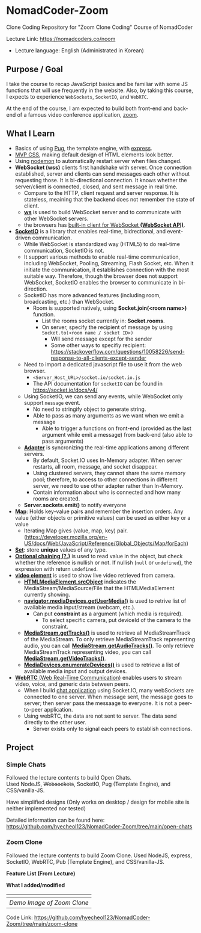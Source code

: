 # NomadCoder-Zoom

Clone Coding Repository for "Zoom Clone Coding" Course of NomadCoder

Lecture Link: https://nomadcoders.co/noom

- Lecture language: English (Administrated in Korean)

## Purpose / Goal

I take the course to recap JavaScript basics and be familiar with some JS functions that will use frequently in the website.
Also, by taking this course, I expects to experience `WebSockets`, `SocketIO`, and `WebRTC`.

At the end of the course, I am expected to build both front-end and back-end of a famous video conference application, [zoom](zoom.us).

## What I Learn

- Basics of using [Pug](https://pugjs.org/api/getting-started.html), the template engine, with [express](http://expressjs.com/).
- [MVP CSS](https://andybrewer.github.io/mvp/), making default design of HTML elements look better.
- Using [nodemon](https://nodemon.io/) to automatically restart server when files changed.
- **WebSocket (wss)** clients first handshake with server.
  Once connection established, server and clients can send messages each other without requesting those.
  It is bi-directional connection.
  It knows whether the server/client is connected, closed, and sent message in real time.
  - Compare to the HTTP, client request and server response.
    It is stateless, meaining that the backend does not remember the state of client.
  - [**ws**](https://www.npmjs.com/package/ws) is used to build WebSocket server and to communicate with other WebSocket servers.
  - the browsers has [built-in client for WebSocket **(WebSocket API)**](https://developer.mozilla.org/en-US/docs/Web/API/WebSocket).
- [**SocketIO**](https://socket.io/) is a library that enables real-time, bidrectional, and event-driven communication.
  - While WebSocket is standardized way (HTML5) to do real-time communication, SocketIO is not.
  - It support various methods to enable real-time communication, including WebSocket, Pooling, Streaming, Flash Socket, etc.
    When it initiate the communication, it establishes connection with the most suitable way.
    Therefore, though the browser does not support WebSocket, SocketIO enables the browser to communicate in bi-direction.
  - SocketIO has more advanced features (including room, broadcasting, etc.) than WebSocket.
    - Room is supported natively, using **Socket.join(\<room name>)** function.
      - List the rooms socket currently in: **Socket.rooms**.
      - On server, specify the recipient of message by using `Socket.to(<room name / socket ID>)`
        - Will send message except for the sender
        - Some other ways to specifiy recipient: https://stackoverflow.com/questions/10058226/send-response-to-all-clients-except-sender
  - Need to import a dedicated javascript file to use it from the web browser.
    - `<Server_Host_URL>/socket.io/socket.io.js`
    - The API documentation for `socketIO` can be found in https://socket.io/docs/v4/
  - Using SocketIO, we can send any events, while WebSocket only support `message` event.
    - No need to stringify object to generate string.
    - Able to pass as many arguments as we want when we emit a message
      - Able to trigger a functions on front-end (provided as the last argument while emit a message) from back-end (also able to pass arguments)
  - [**Adapter**](https://socket.io/docs/v4/adapter/) is syncronizing the real-time applications among different servers.
    - By default, Socket.IO uses In-Memory adapter.
      When server restarts, all room, message, and socket disappear.
    - Using clustered servers, they cannot share the same memory pool; therefore, to access to other connections in different server, we need to use other adapter rather than In-Memory.
    - Contain information about who is connected and how many rooms are created.
  - **Server.sockets.emit()** to notify everyone
- [**Map**](https://developer.mozilla.org/en-US/docs/Web/JavaScript/Reference/Global_Objects/Map): Holds key-value pairs and remember the insertion orders.
  Any value (either objects or primitive values) can be used as either key or a value
  - Iterating Map gives (value, map, key) pair. (https://developer.mozilla.org/en-US/docs/Web/JavaScript/Reference/Global_Objects/Map/forEach)
- [**Set**](https://developer.mozilla.org/en-US/docs/Web/JavaScript/Reference/Global_Objects/Set): store **unique** values of any type.
- [**Optional chaining (?.)**](https://developer.mozilla.org/en-US/docs/Web/JavaScript/Reference/Operators/Optional_chaining) is used to read value in the object, but check whether the reference is nullish or not.
  If nullish (`null` or `undefined`), the expression with return `undefined`.
- [**video element**](https://developer.mozilla.org/en-US/docs/Web/HTML/Element/Video) is used to show live video retrieved from camera.
  - [**HTMLMediaElement.srcObject**](https://developer.mozilla.org/en-US/docs/Web/API/HTMLMediaElement/srcObject) indicates the MediaStream/MediaSource/File that the HTMLMediaElement currently showing.
  - [**navigator.mediaDevices.getUserMedia()**](https://developer.mozilla.org/en-US/docs/Web/API/MediaDevices/getUserMedia) is used to retrive list of available media input/stream (webcam, etc.).
    - Can put **constraint** as a argument (which media is required).
      - To select specific camera, put deviceId of the camera to the constraint.
  - [**MediaStream.getTracks()**](https://developer.mozilla.org/en-US/docs/Web/API/MediaStream/getTracks#browser_compatibility) is used to retrieve all MediaStreamTrack of the MediaStream.
    To only retrieve MediaStreamTrack representing audio, you can call [**MediaStream.getAudioTracks()**](https://developer.mozilla.org/en-US/docs/Web/API/MediaStream/getAudioTracks).
    To only retrieve MediaStreamTrack representing video, you can call [**MediaStream.getVideoTracks()**](https://developer.mozilla.org/en-US/docs/Web/API/MediaStream/getVideoTracks).
  - [**MediaDevices.enumerateDevices()**](https://developer.mozilla.org/en-US/docs/Web/API/MediaDevices/enumerateDevices) is used to retrieve a list of available media input and output devices.
- [**WebRTC** (Web Real-Time Communication)](https://webrtc.org/) enables users to stream video, voice, and generic data between peers.
  - When I build [chat application](https://github.com/hyecheol123/NomadCoder-Zoom/tree/main/open-chats) using Socket.IO, many webSockets are connected to one server.
    When message sent, the message goes to server; then server pass the messaage to everyone.
    It is not a peer-to-peer application.
  - Using webRTC, the data are not sent to server.
    The data send directly to the other user.
    - Server exists only to signal each peers to establish connections.

## Project

### Simple Chats

Followed the lecture contents to build Open Chats.  
Used NodeJS, ~~Websockets~~, SocketIO, Pug (Template Engine), and CSS/vanilla-JS.

Have simplified designs (Only works on desktop / design for mobile site is neither implemented nor tested)

Detailed information can be found here: https://github.com/hyecheol123/NomadCoder-Zoom/tree/main/open-chats

### Zoom Clone

Followed the lecture contents to build Zoom Clone.
Used NodeJS, express, SocketIO, WebRTC, Pub (Template Engine), and CSS/vanilla-JS.

**Feature List (From Lecture)**

**What I added/modified**

|           ![]()            |
| :------------------------: |
| _Demo Image of Zoom Clone_ |

Code Link: https://github.com/hyecheol123/NomadCoder-Zoom/tree/main/zoom-clone

